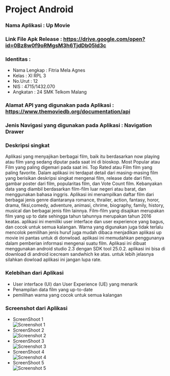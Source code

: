# Project Android
### Nama Aplikasi : Up Movie
### Link File Apk Release : https://drive.google.com/open?id=0Bz8w0f9oRMgsM3h6TjdDb05ld3c
### Identitas :
- Nama Lengkap : Fitria Mela Agnes
- Kelas : XI RPL 3
- No.Urut : 12
- NIS : 4715/1432.070
- Angkatan : 24
SMK Telkom Malang
### Alamat API yang digunakan pada Aplikasi :  https://www.themoviedb.org/documentation/api
### Jenis Navigasi yang digunakan pada Aplikasi : Navigation Drawer
### Deskripsi singkat
Aplikasi yang menyajikan berbagai film, baik itu berdasarkan now playing atau film yang sedang diputar pada saat ini di bioskop. Most Popular
atau Film yang paling digemari pada saat ini. Top Rated atau Film film yang paling favorite. Dalam aplikasi ini terdapat detail dari masing-masing
film yang berisikan deskripsi singkat mengenai film, release date dari film, gambar poster dari film, popularitas film, dan Vote Count film. Kebanyakan
data yang diambil berdasarkan film-film luar negeri atau barat, dan menggunakan bahasa inggris. Aplikasi ini menampilkan daftar film dari berbagai jenis
genre diantaranya romance, thrailer, action, fantasy, horor, drama, fiksi,comedy, adventure, animasi, chrime, biography, family, history, musical
dan berbagai jenis film lainnya. Film-film yang disajikan merupakan film yang up to date sehingga tahun tahunnya merupakan tahun 2016 keatas.
aplikasi ini memiliki user interface dan user experience yang bagus, dan cocok untuk semua kalangan. Warna yang digunakan juga tidak terlalu mencolok
pemilihan jenis huruf juga mudah dibaca menjadikan aplikasi up movie ini pantas untuk di donwload. aplikasi ini memudahkan penggunanya dalam pemberian 
informasi mengenai suatu film. Aplikasi ini dibuat menggunakan android studio 2.3 dengan SDK tool 25.0.2. aplikasi ini bisa di download di android
icecream sandwhich ke atas. untuk lebih jelasnya silahkan dowload aplikasi ini jangan lupa rate.
### Kelebihan dari Aplikasi
- User interface (UI) dan User Experience (UE) yang menarik
- Penampilan data film yang up-to-date
- pemilihan warna yang cocok untuk semua kalangan
### Screenshot dari Aplikasi
- ScreenShoot 1 <br>
![Screenshot 1](https://github.com/FitriaMelaAgnes/UpMovie-ProjectPribadi/blob/master/1a.png)
- ScreenShoot 2<br>
![Screenshot 2](https://github.com/FitriaMelaAgnes/UpMovie-ProjectPribadi/blob/master/2a.png)
- ScreenShoot 3<br>
![Screenshot 3](https://github.com/FitriaMelaAgnes/UpMovie-ProjectPribadi/blob/master/3a.png)
- ScreenShoot 4<br>
![Screenshot 4](https://github.com/FitriaMelaAgnes/UpMovie-ProjectPribadi/blob/master/4a.png)
- ScreenShoot 5<br>
![Screenshot 5](https://github.com/FitriaMelaAgnes/UpMovie-ProjectPribadi/blob/master/5a.png)
